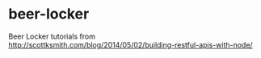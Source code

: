 # beer-locker
Beer Locker tutorials from http://scottksmith.com/blog/2014/05/02/building-restful-apis-with-node/ 
